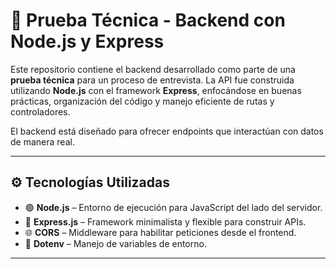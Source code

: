# 🧠 Prueba Técnica - Backend con Node.js y Express

Este repositorio contiene el backend desarrollado como parte de una **prueba técnica** para un proceso de entrevista. La API fue construida utilizando **Node.js** con el framework **Express**, enfocándose en buenas prácticas, organización del código y manejo eficiente de rutas y controladores.

El backend está diseñado para ofrecer endpoints que interactúan con datos de manera real.

---

## ⚙️ Tecnologías Utilizadas

- 🟢 **Node.js** – Entorno de ejecución para JavaScript del lado del servidor.
- 🚂 **Express.js** – Framework minimalista y flexible para construir APIs.
- 🌐 **CORS** – Middleware para habilitar peticiones desde el frontend.
- 🔐 **Dotenv** – Manejo de variables de entorno.

---
